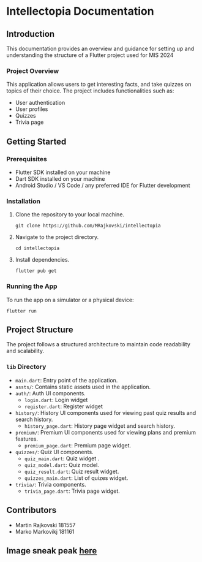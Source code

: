 # Intellectopia Documentation

## Introduction
This documentation provides an overview and guidance for setting up and understanding the structure of a Flutter project used for MIS 2024

### Project Overview
This application allows users to get interesting facts, and take quizzes on topics of their choice.
The project includes functionalities such as:

- User authentication
- User profiles
- Quizzes
- Trivia page

## Getting Started

### Prerequisites
- Flutter SDK installed on your machine
- Dart SDK installed on your machine
- Android Studio / VS Code / any preferred IDE for Flutter development

### Installation
1. Clone the repository to your local machine.
   ```
   git clone https://github.com/MRajkovski/intellectopia
   ```

2. Navigate to the project directory.
   ```
   cd intellectopia
   ```

3. Install dependencies.
   ```
   flutter pub get
   ```

### Running the App
To run the app on a simulator or a physical device:
```
flutter run
```

## Project Structure
The project follows a structured architecture to maintain code readability and scalability.

### `lib` Directory
- `main.dart`: Entry point of the application.
- `assts/`: Contains static assets used in the application.
- `auth/`: Auth UI components.
  - `login.dart`: Login widget
  - `register.dart`: Register widget 
- `history/`: History UI components used for viewing past quiz results and search history.
  - `history_page.dart`: History page widget and search history.
- `premium/`: Premium UI components used for viewing plans and premium features.
  - `premium_page.dart`: Premium page widget.
- `quizzes/`: Quiz UI components.
  - `quiz_main.dart`: Quiz widget .
  - `quiz_model.dart`: Quiz model.
  - `quiz_result.dart`: Quiz result widget.
  - `quizzes_main.dart`: List of quizes widget.
- `trivia/`: Trivia components.
  - `trivia_page.dart`: Trivia page widget.

## Contributors
- Martin Rajkovski 181557
- Marko Markovikj 181161

## Image sneak peak [here](https://ibb.co/album/S5G01s)
